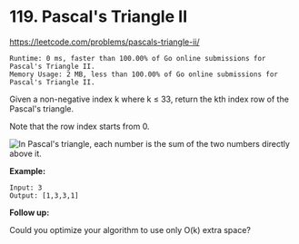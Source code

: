 # 119. Pascal's Triangle II

https://leetcode.com/problems/pascals-triangle-ii/

```
Runtime: 0 ms, faster than 100.00% of Go online submissions for Pascal's Triangle II.
Memory Usage: 2 MB, less than 100.00% of Go online submissions for Pascal's Triangle II.
```

Given a non-negative index k where k ≤ 33, return the kth index row of the Pascal's triangle.

Note that the row index starts from 0.

![In Pascal's triangle, each number is the sum of the two numbers directly above it.](https://upload.wikimedia.org/wikipedia/commons/0/0d/PascalTriangleAnimated2.gif)

**Example:**
```
Input: 3
Output: [1,3,3,1]
```

**Follow up:**

Could you optimize your algorithm to use only O(k) extra space?